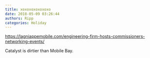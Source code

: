```yaml
---
title: xoxoxoxoxoxoxo
date: 2018-05-09 03:26:44
authors: Ripp
categories: Holiday
---
```


 https://lagniappemobile.com/engineering-firm-hosts-commissioners-networking-events/

Catalyst is dirtier than Mobile Bay.